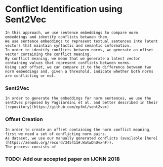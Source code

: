 # Conflict Identification using Sent2Vec

    In this approach, we use sentence embeddings to compare norm embeddings and identify conflicts between them.
    We use sentence embeddings to represent textual sentences into latent vectors that maintain syntactic and semantic information.
    In order to identify conflicts between norms, we generate an offset vector containing the conflict meaning.
    By conflict meaning, we mean that we generate a latent vector containing values that represent conflicts between norms.
    Using such offset, we can compare it to the difference between two norm embeddings and, given a threshold, indicate whether both norms are conflicting or not.

### Sent2Vec

    In order to generate the embeddings for norm sentences, we use the sent2vec proposed by Pagliardini et al. and better described in their [repository](https://github.com/epfml/sent2vec)


### Offset Creation

    In order to create an offset containing the norm conflict meaning, first we need a set of conflicting norm pairs.
    As dataset, we use our manually generated conflicts (available [here](https://zenodo.org/record/345411#.WutwDnUvxhF)).
    The process consists of 


### TODO: Add our accepted paper on IJCNN 2018